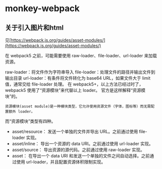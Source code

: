 # monkey-webpack

## 关于引入图片和html

见[https://webpack.js.org/guides/asset-modules/](https://webpack.js.org/guides/asset-modules/)

在 webpack5 之前，可能需要使用 raw-loader、file-loader、url-loader 来加载资源。

raw-loader：将文件作为字符串导入
file-loader：处理文件的路径并输出文件到输出目录
url-loader：有条件将文件转化为 base64 URL，如果文件大于 limit 值，通常交给 file-loader 处理。
在 webpack5+，以上方法已经过时了，webpack5 使用了“资源模块”来代替以上 loader。 官方是这样解释“资源模块”的。

```text
资源模块(asset module)是一种模块类型，它允许使用资源文件（字体，图标等）而无需配置额外 loader。
```
 
而“资源模块”类型有四种。

- asset/resource： 发送一个单独的文件并导出 URL。之前通过使用 file-loader 实现。
- asset/inline： 导出一个资源的 data URI。之前通过使用 url-loader 实现。
- asset/source： 导出资源的源代码。之前通过使用 raw-loader 实现。
- asset： 在导出一个 data URI 和发送一个单独的文件之间自动选择。之前通过使用 url-loader，并且配置资源体积限制实现。
